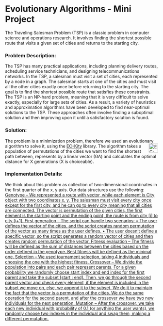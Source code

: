 
<h1>Evolutionary Algorithms - Mini Project</h1>
The Traveling Salesman Problem (TSP) is a classic problem in computer science and operations research.
It involves finding the shortest possible route that visits a given set of cities and returns to the starting city.

<h3>Problem Description:</h3>

 The TSP has many practical applications, including planning delivery routes, scheduling service technicians, and designing telecommunications networks.
In the TSP, a salesman must visit a set of cities, each represented by a node in a graph.
The salesman starts at one of the cities and must visit all the other cities exactly once before returning to the starting city.
The goal is to find the shortest possible route that satisfies these constraints.
The TSP is an NP-hard problem, meaning that it is very difficult to solve exactly, especially for large sets of cities.
As a result, a variety of heuristics and approximation algorithms have been developed to find near-optimal solutions to the TSP.
These approaches often involve finding a suboptimal solution and then improving upon it until a satisfactory solution is found.

<h3>Solution:</h3>
The problem is a minimization problem, therefore we used an evolutionary algorithm to solve it,
using the <a href="https://github.com/EC-KitY/EC-KitY">EC-Kity</a> <img src="https://avatars.githubusercontent.com/u/95233107?s=200&v=4" alt="EC-Kity" width="30" height="30" align="right"> library.
The algorithm takes a population of permutations of the cities we want to find the shortest path between, represents by a linear vector (GA) and calculates the optimal distance for X generations (X is choiceable).

<h3>Implementation Details:</h3>
We think about this problem as collection of two-dimensional coordinates in the first quarter of the x, y axis. Our data structures use the following:
<u> Genotype <u> – We represented a route with vector, while each element is City object with two coordinates x, y.  The salesman must visit every city once except for the first city, and he can go to every city meaning that all cities are connected. 
The vector is permutation of the given cities, the first element is the starting point and the ending point, the route is from city [i] to city [i+1].
First generation – The script can handle two scenarios:
•	The user defines the vector of the cities, and the script creates random permutation of the vector as many times as the user defines.
•	The user doesn’t define a specific vector, so the script generates a random vector of cities and then creates random permutation of the vector.
Fitness evaluation – The fitness will be defined as the sum of distances between the cities based on the order defined in the genotype. Best fitness will be defined as the minimal one.
Selection – We used tournament selection, taking 4 individuals and choosing the one with the highest fitness.
Crossover – We divide the population into pairs and each pair represent parents. 
For a given probability we randomly choose start index and end index for the first parent and take the subset [start : end]. 
Then, we go through the second parent vector and check every element, if the element is included in the subset we move on, else, we append it to the subset. 
We do it to maintain the fact that the vector is a permutation of the cities.
We do the same operation for the second parent, and after the crossover we have two new individuals for the next generation.
Mutation – After the crossover, we take each new individual with probability of 0.1 (or anything the user wants), we randomly choose two indexes in the individual and swap them, making a different permutation.


